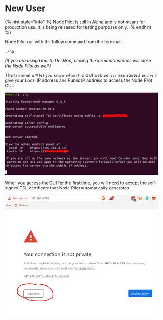 # New User

{% hint style="info" %}
Node Pilot is still in Alpha and is not meant for production use. It is being released for testing purposes only.
{% endhint %}

Node Pilot run with the follow command from the terminal:

```bash
./np
```

_(If you are using Ubuntu Desktop, closing the terminal instance will close the Node Pilot as well.)_

The terminal _will_ let you know when the GUI web server has started and will give your Local IP address and Public IP address to access the Node Pilot GUI:

![](<../../.gitbook/assets/image (36).png>)

When you access the GUI for the first time, you will need to accept the self-signed TSL certificate that Node Pilot automatically generates.

![CLICK "Advanced" and then "Proceed to..."](<../../.gitbook/assets/image (13).png>)

##
